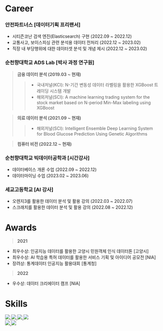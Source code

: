 # Career
### 안전파트너스 [데이터기획 프리랜서]
- 시티즌코난 검색 엔진(Elasticsearch) 구현 (2022.09 ~ 2022.12)  
- 교통사고, 보이스피싱 관련 분석용 데이터 전처리 (2022.12 ~ 2023.02)  
- 직장 내 부당행위에 대한 데이터셋 분석 및 개념 제시 (2022.12 ~ 2023.02)

### 순천향대학교 ADS Lab [박사 과정 연구원]
> **금융 데이터 분석 (2019.03 ~ 현재)**
>> - 국내저널(KCI): N-기간 변동성 데이터 라벨링을 활용한 XGBoost 트레이딩 시스템 개발  
>> - 해외저널(SCI): A machine learning trading system for the stock market based on N-period Min-Max labeling using XGBoost

> **의료 데이터 분석 (2021.09 ~ 현재)**
>> - 해외저널(SCI): Intelligent Ensemble Deep Learning System for Blood Glucose Prediction Using Genetic Algorithms

> **컴퓨터 비전 (2022.12 ~ 현재)**

### 순천향대학교 빅데이터공학과 [시간강사]
- 데이터베이스 개론 수업 (2022.09 ~ 2022.12)
- 데이터마이닝 수업 (2023.02 ~ 2023.06)

### 세교고등학교 [AI 강사]
- 오렌지3를 활용한 데이터 분석 및 활용 강의 (2022.03 ~ 2022.07)
- 스크래치를 활용한 데이터 분석 및 활용 강의 (2022.08 ~ 2022.12)

# Awards
> **2021**
- 최우수상: 인공지능 데이터를 활용한 고양시 민원객체 인식 데이터톤 [고양시]  
- 최우수상: AI 학습용 특허 데이터를 활용한 서비스 기획 및 아이디어 공모전 [NIA]  
- 장려상: 통계데이터 인공지능 활용대회 [통계청]  
> **2022**
- 우수상: 데이터 크리에이터 캠프 [NIA]

# Skills
<a href="https://www.python.org/" target="_blank"><img src="https://img.shields.io/badge/Python-3776AB?style=for-the-badge&logo=Python&logoColor=white">
<a href="https://www.python.org/" target="_blank"><img src="https://img.shields.io/badge/TensorFlow-FF6F00?style=for-the-badge&logo=TensorFlow&logoColor=white">
<a href="https://www.python.org/" target="_blank"><img src="https://img.shields.io/badge/Keras-D00000?style=for-the-badge&logo=Keras&logoColor=white">
<a href="https://www.python.org/" target="_blank"><img src="https://img.shields.io/badge/PyTorch-EE4C2C?style=for-the-badge&logo=PyTorch&logoColor=white">  
<a href="https://www.python.org/" target="_blank"><img src="https://img.shields.io/badge/R-276DC3?style=for-the-badge&logo=R&logoColor=white">
<a href="https://www.python.org/" target="_blank"><img src="https://img.shields.io/badge/RStudio-75AADB?style=for-the-badge&logo=RStudio&logoColor=white">
